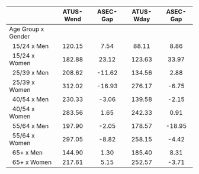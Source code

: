 
|                      |    ATUS-Wend |     ASEC-Gap |    ATUS-Wday |     ASEC-Gap |
| -------------------- | :----------: | :----------: | :----------: | :----------: |
| Age Group x Gender   |              |              |              |              |
| &nbsp;&nbsp;15/24 x Men |       120.15 |         7.54 |        88.11 |         8.86 |
| &nbsp;&nbsp;15/24 x Women |       182.88 |        23.12 |       123.63 |        33.97 |
| &nbsp;&nbsp;25/39 x Men |       208.62 |       -11.62 |       134.56 |         2.88 |
| &nbsp;&nbsp;25/39 x Women |       312.02 |       -16.93 |       276.17 |        -6.75 |
| &nbsp;&nbsp;40/54 x Men |       230.33 |        -3.06 |       139.58 |        -2.15 |
| &nbsp;&nbsp;40/54 x Women |       283.56 |         1.65 |       242.33 |         0.91 |
| &nbsp;&nbsp;55/64 x Men |       197.90 |        -2.05 |       178.57 |       -18.95 |
| &nbsp;&nbsp;55/64 x Women |       297.05 |        -8.82 |       258.15 |        -4.42 |
| &nbsp;&nbsp;65+ x Men |       144.90 |         1.30 |       185.40 |         8.31 |
| &nbsp;&nbsp;65+ x Women |       217.61 |         5.15 |       252.57 |        -3.71 |

